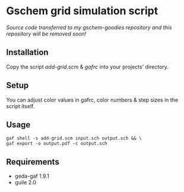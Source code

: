 Gschem grid simulation script
=============================
*Source code transferred to my gschem-goodies repository and this repository will be removed soon!*

Installation
------------
  Copy the script *add-grid.scm* & *gafrc* into your projects' directory.

Setup
-----
  You can adjust color values in gafrc, color numbers & step sizes
  in the script itself.

Usage
-----
    gaf shell -s add-grid.scm input.sch output.sch && \
    gaf export -o output.pdf -c output.sch

Requirements
------------
  * geda-gaf 1.9.1
  * guile 2.0
